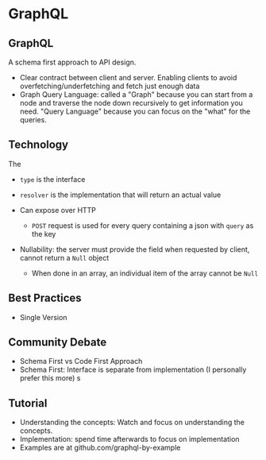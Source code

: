 # GraphQL

## GraphQL

A schema first approach to API design. 
- Clear contract between client and server. Enabling clients to avoid overfetching/underfetching and fetch just enough data
- Graph Query Language: called a "Graph" because you can start from a node and traverse the node down recursively to get information you need. "Query Language" because you can focus on the "what" for the queries.

## Technology

The 
- `type` is the interface 
- `resolver` is the implementation that will return an actual value
- Can expose over HTTP
    - `POST` request is used for every query containing a json with `query` as the key

- Nullability: the server must provide the field when requested by client, cannot return a `Null` object
    - When done in an array, an individual item of the array cannot be `Null`



## Best Practices

- Single Version

## Community Debate

- Schema First vs Code First Approach
- Schema First: Interface is separate from implementation (I personally prefer this more) s


## Tutorial

- Understanding the concepts: Watch and focus on understanding the concepts. 
- Implementation: spend time afterwards to focus on implementation
- Examples are at github.com/graphql-by-example
